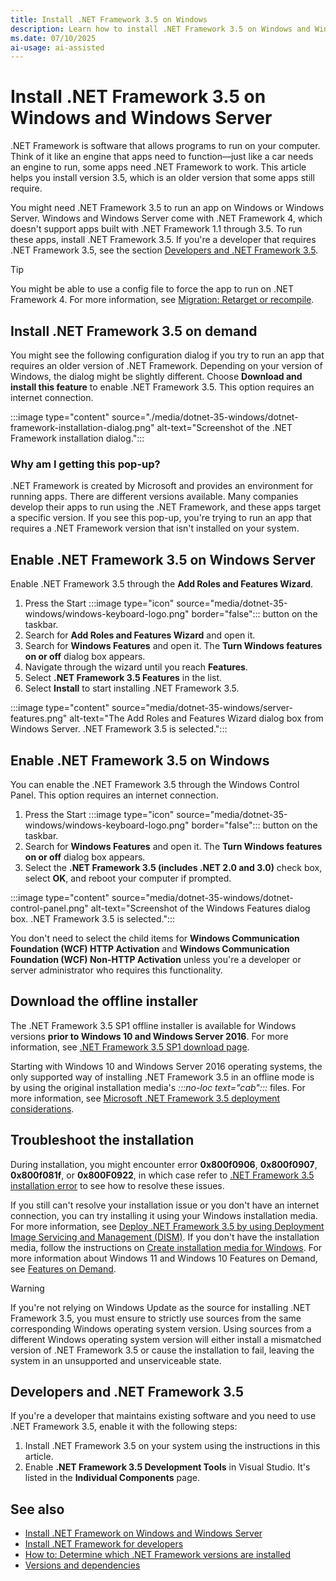 ```yaml
---
title: Install .NET Framework 3.5 on Windows
description: Learn how to install .NET Framework 3.5 on Windows and Windows Server. .NET Framework 3.5 can run apps that target .NET Framework 1.0 through 3.5.
ms.date: 07/10/2025
ai-usage: ai-assisted
---
```

# Install .NET Framework 3.5 on Windows and Windows Server

.NET Framework is software that allows programs to run on your computer. Think of it like an engine that apps need to function—just like a car needs an engine to run, some apps need .NET Framework to work. This article helps you install version 3.5, which is an older version that some apps still require.

You might need .NET Framework 3.5 to run an app on Windows or Windows Server. Windows and Windows Server come with .NET Framework 4, which doesn't support apps built with .NET Framework 1.1 through 3.5. To run these apps, install .NET Framework 3.5. If you're a developer that requires .NET Framework 3.5, see the section [Developers and .NET Framework 3.5](#developers-and-net-framework-35).

> [!TIP]
> You might be able to use a config file to force the app to run on .NET Framework 4. For more information, see [Migration: Retarget or recompile](../migration-guide/migrating-from-the-net-framework-1-1.md#retarget-or-recompile).

## Install .NET Framework 3.5 on demand

You might see the following configuration dialog if you try to run an app that requires an older version of .NET Framework. Depending on your version of Windows, the dialog might be slightly different. Choose **Download and install this feature** to enable .NET Framework 3.5. This option requires an internet connection.

:::image type="content" source="./media/dotnet-35-windows/dotnet-framework-installation-dialog.png" alt-text="Screenshot of the .NET Framework installation dialog.":::

### Why am I getting this pop-up?

.NET Framework is created by Microsoft and provides an environment for running apps. There are different versions available. Many companies develop their apps to run using the .NET Framework, and these apps target a specific version. If you see this pop-up, you're trying to run an app that requires a .NET Framework version that isn't installed on your system.

## Enable .NET Framework 3.5 on Windows Server

Enable .NET Framework 3.5 through the **Add Roles and Features Wizard**.

1. Press the Start :::image type="icon" source="media/dotnet-35-windows/windows-keyboard-logo.png" border="false"::: button on the taskbar.
1. Search for **Add Roles and Features Wizard** and open it.
1. Search for **Windows Features** and open it. The **Turn Windows features on or off** dialog box appears.
1. Navigate through the wizard until you reach **Features**.
1. Select **.NET Framework 3.5 Features** in the list.
1. Select **Install** to start installing .NET Framework 3.5.

:::image type="content" source="media/dotnet-35-windows/server-features.png" alt-text="The Add Roles and Features Wizard dialog box from Windows Server. .NET Framework 3.5 is selected.":::

## Enable .NET Framework 3.5 on Windows

You can enable the .NET Framework 3.5 through the Windows Control Panel. This option requires an internet connection.

1. Press the Start :::image type="icon" source="media/dotnet-35-windows/windows-keyboard-logo.png" border="false"::: button on the taskbar.
1. Search for **Windows Features** and open it. The **Turn Windows features on or off** dialog box appears.
1. Select the **.NET Framework 3.5 (includes .NET 2.0 and 3.0)** check box, select **OK**, and reboot your computer if prompted.

:::image type="content" source="media/dotnet-35-windows/dotnet-control-panel.png" alt-text="Screenshot of the Windows Features dialog box. .NET Framework 3.5 is selected.":::

You don't need to select the child items for **Windows Communication Foundation (WCF) HTTP Activation** and **Windows Communication Foundation (WCF) Non-HTTP Activation** unless you're a developer or server administrator who requires this functionality.

## Download the offline installer

The .NET Framework 3.5 SP1 offline installer is available for Windows versions **prior to Windows 10 and Windows Server 2016**. For more information, see [.NET Framework 3.5 SP1 download page](https://dotnet.microsoft.com/download/dotnet-framework/net35-sp1?wt.mc_id=install-docs).

Starting with Windows 10 and Windows Server 2016 operating systems, the only supported way of installing .NET Framework 3.5 in an offline mode is by using the original installation media's _:::no-loc text="cab":::_ files. For more information, see [Microsoft .NET Framework 3.5 deployment considerations](/windows-hardware/manufacture/desktop/microsoft-net-framework-35-deployment-considerations).

## Troubleshoot the installation

During installation, you might encounter error **0x800f0906**, **0x800f0907**, **0x800f081f**, or **0x800F0922**, in which case refer to [.NET Framework 3.5 installation error](https://support.microsoft.com/help/2734782/net-framework-3-5-installation-error-0x800f0906--0x800f081f--0x800f09) to see how to resolve these issues.

If you still can't resolve your installation issue or you don't have an internet connection, you can try installing it using your Windows installation media. For more information, see [Deploy .NET Framework 3.5 by using Deployment Image Servicing and Management (DISM)](/windows-hardware/manufacture/desktop/deploy-net-framework-35-by-using-deployment-image-servicing-and-management--dism). If you don't have the installation media, follow the instructions on [Create installation media for Windows](https://support.microsoft.com/help/15088/windows-create-installation-media). For more information about Windows 11 and Windows 10 Features on Demand, see [Features on Demand](/windows-hardware/manufacture/desktop/features-on-demand-v2--capabilities).

> [!WARNING]
> If you're not relying on Windows Update as the source for installing .NET Framework 3.5, you must ensure to strictly use sources from the same corresponding Windows operating system version. Using sources from a different Windows operating system version will either install a mismatched version of .NET Framework 3.5 or cause the installation to fail, leaving the system in an unsupported and unserviceable state.

## Developers and .NET Framework 3.5

If you're a developer that maintains existing software and you need to use .NET Framework 3.5, enable it with the following steps:

1. Install .NET Framework 3.5 on your system using the instructions in this article.
1. Enable **.NET Framework 3.5 Development Tools** in Visual Studio. It's listed in the **Individual Components** page.

## See also

- [Install .NET Framework on Windows and Windows Server](on-windows-and-server.md)
- [Install .NET Framework for developers](guide-for-developers.md)
- [How to: Determine which .NET Framework versions are installed](how-to-determine-which-versions-are-installed.md)
- [Versions and dependencies](versions-and-dependencies.md)
